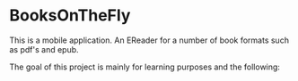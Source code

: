 # BooksOnTheFly
This is a mobile application. 
An EReader for a number of book formats such as pdf's and epub.

The goal of this project is mainly for learning purposes and the following:
